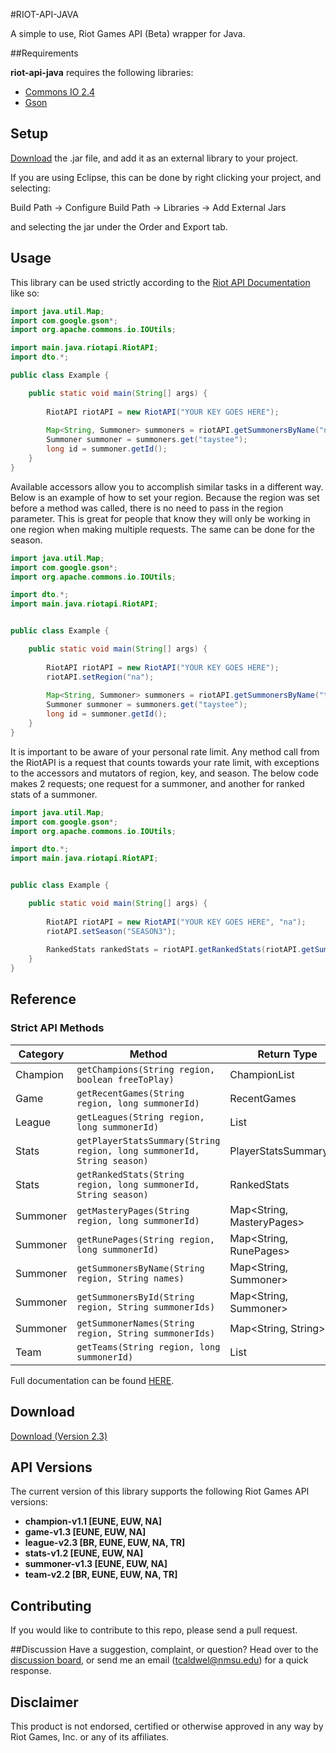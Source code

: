 ﻿#RIOT-API-JAVA

A simple to use, Riot Games API (Beta) wrapper for Java.

##Requirements

**riot-api-java** requires the following libraries:
- [Commons IO 2.4](http://commons.apache.org/proper/commons-io/download_io.cgi)
- [Gson](https://code.google.com/p/google-gson/)

## Setup

[Download](https://dl.dropboxusercontent.com/s/te7kxqqrhzsp60e/riot-api-java.jar?dl=1&token_hash=AAHiCwTK9cGe-G-z5_4fmobXiEP5knAoJmhCTzUN96x7bw) the .jar file, and add it as an external library to your project.

If you are using Eclipse, this can be done by right clicking your project, and selecting:

Build Path -> Configure Build Path -> Libraries -> Add External Jars

and selecting the jar under the Order and Export tab.

## Usage

This library can be used strictly according to the [Riot API Documentation](https://developer.riotgames.com/api/methods) like so:

```java
import java.util.Map;
import com.google.gson*;
import org.apache.commons.io.IOUtils;

import main.java.riotapi.RiotAPI;
import dto.*;	

public class Example {

	public static void main(String[] args) {
			
		RiotAPI riotAPI = new RiotAPI("YOUR KEY GOES HERE");
		
		Map<String, Summoner> summoners = riotAPI.getSummonersByName("na", "taystee, frenchtoastkitty");
		Summoner summoner = summoners.get("taystee");
		long id = summoner.getId();
	}
}

```


Available accessors allow you to accomplish similar tasks in a different way.
Below is an example of how to set your region. Because the region was set before a method was called, there is no need to pass in the region parameter. This is great for people that know they will only be working in one region when making multiple requests. The same can be done for the season.


```java
import java.util.Map;
import com.google.gson*;
import org.apache.commons.io.IOUtils;

import dto.*;
import main.java.riotapi.RiotAPI;


public class Example {

	public static void main(String[] args) {
		
		RiotAPI riotAPI = new RiotAPI("YOUR KEY GOES HERE");
		riotAPI.setRegion("na");
		
		Map<String, Summoner> summoners = riotAPI.getSummonersByName("taystee, frenchtoastkitty");
		Summoner summoner = summoners.get("taystee");
		long id = summoner.getId();
	}
}

```


It is important to be aware of your personal rate limit. Any method call from the RiotAPI is a request that counts towards your rate limit, with exceptions to the accessors and mutators of region, key, and season. The below code makes 2 requests; one request for a summoner, and another for ranked stats of a summoner.



```java
import java.util.Map;
import com.google.gson*;
import org.apache.commons.io.IOUtils;

import dto.*;
import main.java.riotapi.RiotAPI;


public class Example {

	public static void main(String[] args) {
		
		RiotAPI riotAPI = new RiotAPI("YOUR KEY GOES HERE", "na");
		riotAPI.setSeason("SEASON3");
		
		RankedStats rankedStats = riotAPI.getRankedStats(riotAPI.getSummonersByName("taystee, frenchtoastkitty").get("taystee").getId());
	}
}

```

## Reference

### Strict API Methods


|Category|Method                                                                |Return Type              |
|--------|----------------------------------------------------------------------|-------------------------|
|Champion|`getChampions(String region, boolean freeToPlay)`                     |ChampionList             |
|Game    |`getRecentGames(String region, long summonerId)`                      |RecentGames              |
|League  |`getLeagues(String region, long summonerId)`                          |List<League>             |
|Stats   |`getPlayerStatsSummary(String region, long summonerId, String season)`|PlayerStatsSummaryList   |
|Stats   |`getRankedStats(String region, long summonerId, String season)`       |RankedStats              |
|Summoner|`getMasteryPages(String region, long summonerId)`                     |Map<String, MasteryPages>|
|Summoner|`getRunePages(String region, long summonerId)`                        |Map<String, RunePages>   |
|Summoner|`getSummonersByName(String region, String names)`                     |Map<String, Summoner>    |
|Summoner|`getSummonersById(String region, String summonerIds)`                 |Map<String, Summoner>    |
|Summoner|`getSummonerNames(String region, String summonerIds)`             	|Map<String, String>      |
|Team    |`getTeams(String region, long summonerId)`                            |List<Team>               |

Full documentation can be found [HERE](http://taycaldwell.github.io/riot-api-java/doc).

## Download
[Download (Version 2.3)](https://dl.dropboxusercontent.com/s/te7kxqqrhzsp60e/riot-api-java.jar?dl=1&token_hash=AAHiCwTK9cGe-G-z5_4fmobXiEP5knAoJmhCTzUN96x7bw)

## API Versions
The current version of this library supports the following Riot Games API versions:
- **champion-v1.1 [EUNE, EUW, NA]**
- **game-v1.3 [EUNE, EUW, NA]**
- **league-v2.3 [BR, EUNE, EUW, NA, TR]**
- **stats-v1.2 [EUNE, EUW, NA]**
- **summoner-v1.3 [EUNE, EUW, NA]**
- **team-v2.2 [BR, EUNE, EUW, NA, TR]**

## Contributing
If you would like to contribute to this repo, please send a pull request.

##Discussion
Have a suggestion, complaint, or question? Head over to the [discussion board](http://developer.riotgames.com/discussion/riot-games-api/show/aiuG9pfx), or send me an email (tcaldwel@nmsu.edu) for a quick response.

## Disclaimer
This product is not endorsed, certified or otherwise approved in any way by Riot Games, Inc. or any of its affiliates.

